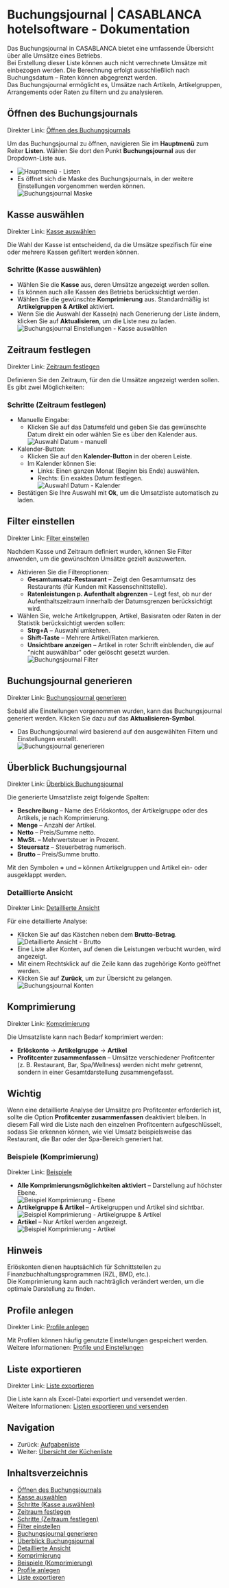 # Buchungsjournal | CASABLANCA hotelsoftware - Dokumentation

Das Buchungsjournal in CASABLANCA bietet eine umfassende Übersicht über alle Umsätze eines Betriebs.  
Bei Erstellung dieser Liste können auch nicht verrechnete Umsätze mit einbezogen werden. Die Berechnung erfolgt ausschließlich nach Buchungsdatum – Raten können abgegrenzt werden.  
Das Buchungsjournal ermöglicht es, Umsätze nach Artikeln, Artikelgruppen, Arrangements oder Raten zu filtern und zu analysieren.

## Öffnen des Buchungsjournals

Direkter Link: [Öffnen des Buchungsjournals](https://docs.casablanca.at/desktop/lists/booking_journal/#öffnen-des-buchungsjournals)

Um das Buchungsjournal zu öffnen, navigieren Sie im **Hauptmenü** zum Reiter **Listen**. Wählen Sie dort den Punkt **Buchungsjournal** aus der Dropdown-Liste aus.

* ![Hauptmenü - Listen](https://docs.casablanca.at/assets/images/hauptmenue_listen-ca8482ea184a42eb1dae5cbe1288ae54.png "Hauptmenü-Listen")
* Es öffnet sich die Maske des Buchungsjournals, in der weitere Einstellungen vorgenommen werden können.  
  ![Buchungsjournal Maske](https://docs.casablanca.at/assets/images/buchungsjournal-367037f230a3dcdd6a972e97447d6e8b.png "Buchungsjournal")

## Kasse auswählen

Direkter Link: [Kasse auswählen](https://docs.casablanca.at/desktop/lists/booking_journal/#kasse-auswählen)

Die Wahl der Kasse ist entscheidend, da die Umsätze spezifisch für eine oder mehrere Kassen gefiltert werden können.

### Schritte (Kasse auswählen)

* Wählen Sie die **Kasse** aus, deren Umsätze angezeigt werden sollen.
* Es können auch alle Kassen des Betriebs berücksichtigt werden.
* Wählen Sie die gewünschte **Komprimierung** aus. Standardmäßig ist **Artikelgruppen & Artikel** aktiviert.
* Wenn Sie die Auswahl der Kasse(n) nach Generierung der Liste ändern, klicken Sie auf **Aktualisieren**, um die Liste neu zu laden.  
  ![Buchungsjournal Einstellungen - Kasse auswählen](https://docs.casablanca.at/assets/images/auswahl_kasse-a38cb77fa861da4b168c2ce291052c5e.png "Buchungsjournal Einstellungen")

## Zeitraum festlegen

Direkter Link: [Zeitraum festlegen](https://docs.casablanca.at/desktop/lists/booking_journal/#zeitraum-festlegen)

Definieren Sie den Zeitraum, für den die Umsätze angezeigt werden sollen. Es gibt zwei Möglichkeiten:

### Schritte (Zeitraum festlegen)

* Manuelle Eingabe:
  * Klicken Sie auf das Datumsfeld und geben Sie das gewünschte Datum direkt ein oder wählen Sie es über den Kalender aus.  
    ![Auswahl Datum - manuell](https://docs.casablanca.at/assets/images/auswahl_datum-a3a0d9631323cacc52b1ebd3dfbdb12c.png "Auswahl Datum")
* Kalender-Button:
  * Klicken Sie auf den **Kalender-Button** in der oberen Leiste.
  * Im Kalender können Sie:
    * Links: Einen ganzen Monat (Beginn bis Ende) auswählen.
    * Rechts: Ein exaktes Datum festlegen.  
    ![Auswahl Datum - Kalender](https://docs.casablanca.at/assets/images/auswahl_datum_01-a2fe634d8be18c57b3e3590e7b97c047.png "Auswahl Datum")
* Bestätigen Sie Ihre Auswahl mit **Ok**, um die Umsatzliste automatisch zu laden.

## Filter einstellen

Direkter Link: [Filter einstellen](https://docs.casablanca.at/desktop/lists/booking_journal/#filter-einstellen)

Nachdem Kasse und Zeitraum definiert wurden, können Sie Filter anwenden, um die gewünschten Umsätze gezielt auszuwerten.

* Aktivieren Sie die Filteroptionen:
  * **Gesamtumsatz-Restaurant** – Zeigt den Gesamtumsatz des Restaurants (für Kunden mit Kassenschnittstelle).
  * **Ratenleistungen p. Aufenthalt abgrenzen** – Legt fest, ob nur der Aufenthaltszeitraum innerhalb der Datumsgrenzen berücksichtigt wird.
* Wählen Sie, welche Artikelgruppen, Artikel, Basisraten oder Raten in der Statistik berücksichtigt werden sollen:
  * **Strg+A** – Auswahl umkehren.
  * **Shift-Taste** – Mehrere Artikel/Raten markieren.
  * **Unsichtbare anzeigen** – Artikel in roter Schrift einblenden, die auf "nicht auswählbar" oder gelöscht gesetzt wurden.  
  ![Buchungsjournal Filter](https://docs.casablanca.at/assets/images/buchungsjournal_filter-0c19fce3dc9a03ddb31b66313e90896a.png "Buchungsjournal Filter")

## Buchungsjournal generieren

Direkter Link: [Buchungsjournal generieren](https://docs.casablanca.at/desktop/lists/booking_journal/#buchungsjournal-generieren)

Sobald alle Einstellungen vorgenommen wurden, kann das Buchungsjournal generiert werden. Klicken Sie dazu auf das **Aktualisieren-Symbol**.

* Das Buchungsjournal wird basierend auf den ausgewählten Filtern und Einstellungen erstellt.  
  ![Buchungsjournal generieren](https://docs.casablanca.at/assets/images/buchungsjournal_generieren-017449f9b5308ef6c557f7518245311e.png "Buchungsjournal generieren")

## Überblick Buchungsjournal

Direkter Link: [Überblick Buchungsjournal](https://docs.casablanca.at/desktop/lists/booking_journal/#überblick-buchungsjournal)

Die generierte Umsatzliste zeigt folgende Spalten:

* **Beschreibung** – Name des Erlöskontos, der Artikelgruppe oder des Artikels, je nach Komprimierung.
* **Menge** – Anzahl der Artikel.
* **Netto** – Preis/Summe netto.
* **MwSt.** – Mehrwertsteuer in Prozent.
* **Steuersatz** – Steuerbetrag numerisch.
* **Brutto** – Preis/Summe brutto.

Mit den Symbolen **+** und **–** können Artikelgruppen und Artikel ein- oder ausgeklappt werden.

### Detaillierte Ansicht

Direkter Link: [Detaillierte Ansicht](https://docs.casablanca.at/desktop/lists/booking_journal/#detaillierte-ansicht)

Für eine detaillierte Analyse:

* Klicken Sie auf das Kästchen neben dem **Brutto-Betrag**.  
  ![Detaillierte Ansicht - Brutto](https://docs.casablanca.at/assets/images/buchungsjournal_detail-029319f4b0ed6a52bdac67a58e7b2301.png "Detaillierte Ansicht")
* Eine Liste aller Konten, auf denen die Leistungen verbucht wurden, wird angezeigt.
* Mit einem Rechtsklick auf die Zeile kann das zugehörige Konto geöffnet werden.
* Klicken Sie auf **Zurück**, um zur Übersicht zu gelangen.  
  ![Buchungsjournal Konten](https://docs.casablanca.at/assets/images/buchungsjournal_konto-5a62596d90cff92004fdca897b1b84b2.png "Buchungsjournal Konten")

## Komprimierung

Direkter Link: [Komprimierung](https://docs.casablanca.at/desktop/lists/booking_journal/#komprimierung)

Die Umsatzliste kann nach Bedarf komprimiert werden:

* **Erlöskonto** → **Artikelgruppe** → **Artikel**
* **Profitcenter zusammenfassen** – Umsätze verschiedener Profitcenter (z. B. Restaurant, Bar, Spa/Wellness) werden nicht mehr getrennt, sondern in einer Gesamtdarstellung zusammengefasst.

## Wichtig

Wenn eine detaillierte Analyse der Umsätze pro Profitcenter erforderlich ist, sollte die Option **Profitcenter zusammenfassen** deaktiviert bleiben. In diesem Fall wird die Liste nach den einzelnen Profitcentern aufgeschlüsselt, sodass Sie erkennen können, wie viel Umsatz beispielsweise das Restaurant, die Bar oder der Spa-Bereich generiert hat.

### Beispiele (Komprimierung)

Direkter Link: [Beispiele](https://docs.casablanca.at/desktop/lists/booking_journal/#beispiele)

* **Alle Komprimierungsmöglichkeiten aktiviert** – Darstellung auf höchster Ebene.  
  ![Beispiel Komprimierung - Ebene](https://docs.casablanca.at/assets/images/komprimierung_01-49b9a7d4b27636a7d4fca9a7cb1e7469.png "Beispiel Komprimierung")
* **Artikelgruppe & Artikel** – Artikelgruppen und Artikel sind sichtbar.  
  ![Beispiel Komprimierung - Artikelgruppe & Artikel](https://docs.casablanca.at/assets/images/komprimierung_01-49b9a7d4b27636a7d4fca9a7cb1e7469.png "Beispiel Komprimierung")
* **Artikel** – Nur Artikel werden angezeigt.  
  ![Beispiel Komprimierung - Artikel](https://docs.casablanca.at/assets/images/komprimierung_03-d556c50055dc7a6740c49c0466269872.png "Beispiel Komprimierung")

## Hinweis

Erlöskonten dienen hauptsächlich für Schnittstellen zu Finanzbuchhaltungsprogrammen (RZL, BMD, etc.).  
Die Komprimierung kann auch nachträglich verändert werden, um die optimale Darstellung zu finden.

## Profile anlegen

Direkter Link: [Profile anlegen](https://docs.casablanca.at/desktop/lists/booking_journal/#profile-anlegen)

Mit Profilen können häufig genutzte Einstellungen gespeichert werden.  
Weitere Informationen: [Profile und Einstellungen](https://docs.casablanca.at/desktop/lists/settings/)

## Liste exportieren

Direkter Link: [Liste exportieren](https://docs.casablanca.at/desktop/lists/booking_journal/#liste-exportieren)

Die Liste kann als Excel-Datei exportiert und versendet werden.  
Weitere Informationen: [Listen exportieren und versenden](https://docs.casablanca.at/desktop/lists/list_export/)

## Navigation

* Zurück: [Aufgabenliste](https://docs.casablanca.at/desktop/lists/todolist/)
* Weiter: [Übersicht der Küchenliste](https://docs.casablanca.at/desktop/lists/catering_list/)

## Inhaltsverzeichnis

* [Öffnen des Buchungsjournals](https://docs.casablanca.at/desktop/lists/booking_journal/#öffnen-des-buchungsjournals)
* [Kasse auswählen](https://docs.casablanca.at/desktop/lists/booking_journal/#kasse-auswählen)
* [Schritte (Kasse auswählen)](https://docs.casablanca.at/desktop/lists/booking_journal/#schritte-kasse-auswählen)
* [Zeitraum festlegen](https://docs.casablanca.at/desktop/lists/booking_journal/#zeitraum-festlegen)
* [Schritte (Zeitraum festlegen)](https://docs.casablanca.at/desktop/lists/booking_journal/#schritte-zeitraum-festlegen)
* [Filter einstellen](https://docs.casablanca.at/desktop/lists/booking_journal/#filter-einstellen)
* [Buchungsjournal generieren](https://docs.casablanca.at/desktop/lists/booking_journal/#buchungsjournal-generieren)
* [Überblick Buchungsjournal](https://docs.casablanca.at/desktop/lists/booking_journal/#überblick-buchungsjournal)
* [Detaillierte Ansicht](https://docs.casablanca.at/desktop/lists/booking_journal/#detaillierte-ansicht)
* [Komprimierung](https://docs.casablanca.at/desktop/lists/booking_journal/#komprimierung)
* [Beispiele (Komprimierung)](https://docs.casablanca.at/desktop/lists/booking_journal/#beispiele)
* [Profile anlegen](https://docs.casablanca.at/desktop/lists/booking_journal/#profile-anlegen)
* [Liste exportieren](https://docs.casablanca.at/desktop/lists/booking_journal/#liste-exportieren)